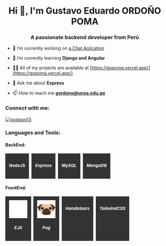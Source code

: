 <link rel="stylesheet" href="https://cdn.jsdelivr.net/gh/devicons/devicon@v2.15.1/devicon.min.css">
<style>
    .skills {
        display: flex;
        gap: 0.49rem;
    }
    .skill {
        padding: 0.75rem;
        background-color: #333;
    }
    .skill__container {
        display: flex;
        justify-content: center;
        align-items: center;
    }
    .skill__link {
        color: #FFF;
        text-decoration: none;
    }
    .skill__img {
        font-size: 3.6em;
    }
    .skill__title {
        font-size: 0.95em;
        font-weight: bold;
        text-align: center;
        color: #FFF;
    }
</style>
<h1 align="center">Hi 👋, I'm Gustavo Eduardo ORDOÑO POMA</h1>
<h3 align="center">A passionate backend developer from Perú</h3>

- 🔭 I’m currently working on [a Chat Aplication](https://github.com/gopoma/chat-app-api)

- 🌱 I’m currently learning **Django and Angular**

- 👨‍💻 All of my projects are available at [https://gopoma.vercel.app/](https://gopoma.vercel.app/)

- 💬 Ask me about **Express**

- 📫 How to reach me **gordono@unsa.edu.pe**

<h3 align="left">Connect with me:</h3>
<p align="left">
<a href="https://codeforces.com/profile/gustavo13" target="blank"><img align="center" src="https://raw.githubusercontent.com/rahuldkjain/github-profile-readme-generator/master/src/images/icons/Social/codeforces.svg" alt="gustavo13" height="30" width="40" /></a>
</p>

<h3 align="left">Languages and Tools:</h3>
<h4>BackEnd:</h4>
<section class="skills">
    <article class="skill">
        <div class="skill__container">
            <a class="skill__link" href="https://expressjs.com" target="_blank" rel="noreferrer">
                <i class="devicon-nodejs-plain skill__img"></i>
            </a>
        </div>
        <h4 class="skill__title">NodeJS</h4>
    </article>
    <article class="skill">
        <div class="skill__container">
            <a class="skill__link" href="https://expressjs.com" target="_blank" rel="noreferrer">
                <i class="devicon-express-original skill__img"></i>
            </a>
        </div>
        <h5 class="skill__title">Express</h5>
    </article>
    <article class="skill">
        <div class="skill__container">
            <a class="skill__link" href="https://expressjs.com" target="_blank" rel="noreferrer">
                <i class="devicon-mysql-plain skill__img"></i>
            </a>
        </div>
        <h5 class="skill__title">MySQL</h5>
    </article>
    <article class="skill">
        <div class="skill__container">
            <a class="skill__link" href="https://expressjs.com" target="_blank" rel="noreferrer">
                <i class="devicon-mongodb-plain skill__img"></i>
            </a>
        </div>
        <h5 class="skill__title">MongoDB</h5>
    </article>
</section>
<h4>FrontEnd:</h4>
<section class="skills">
    <article class="skill">
        <div class="skill__container">
            <a class="skill__link" href="https://expressjs.com" target="_blank" rel="noreferrer">
                <img src="./icons/ejs.svg" style="width:3.6rem;height:3.6rem;">
            </a>
        </div>
        <h5 class="skill__title">EJS</h5>
    </article>
    <article class="skill">
        <div class="skill__container">
            <a class="skill__link" href="https://expressjs.com" target="_blank" rel="noreferrer">
                <img src="./icons/pug.svg" style="width:3.6rem;height:3.6rem;">
            </a>
        </div>
        <h5 class="skill__title">Pug</h5>
    </article>
    <article class="skill">
        <div class="skill__container">
            <a class="skill__link" href="https://expressjs.com" target="_blank" rel="noreferrer">
                <i class="devicon-handlebars-plain skill__img"></i>
            </a>
        </div>
        <h5 class="skill__title">Handlebars</h5>
    </article>
    <article class="skill">
        <div class="skill__container">
            <a class="skill__link" href="https://expressjs.com" target="_blank" rel="noreferrer">
                <i class="devicon-tailwindcss-plain skill__img"></i>
            </a>
        </div>
        <h5 class="skill__title">TailwindCSS</h5>
    </article>
</section>